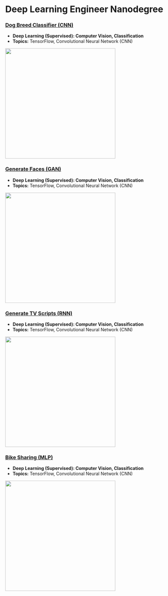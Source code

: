 # Deep Learning Engineer Nanodegree

### [Dog Breed Classifier (CNN)](https://github.com/jquickgh/dog-breed-classifier-cnn)
- **Deep Learning (Supervised): Computer Vision, Classification**
- **Topics:** TensorFlow, Convolutional Neural Network (CNN)
<img src="https://github.com/jquickgh/dog-breed-classifier-cnn/blob/master/dog-breed.jpg" width="350"> 

### [Generate Faces (GAN)](https://github.com/jquickgh/generate-faces-gan)
- **Deep Learning (Supervised): Computer Vision, Classification**
- **Topics:** TensorFlow, Convolutional Neural Network (CNN)
<img src="https://github.com/jquickgh/generate-faces-gan/blob/master/generate-faces.jpg" width="350"> 

### [Generate TV Scripts (RNN)](https://github.com/jquickgh/generate-tv-scripts-rnn)
- **Deep Learning (Supervised): Computer Vision, Classification**
- **Topics:** TensorFlow, Convolutional Neural Network (CNN)
<img src="https://github.com/jquickgh/generate-tv-scripts-rnn/blob/master/the-simpsons.jpg" width="350">

### [Bike Sharing (MLP)](https://github.com/jquickgh/bike-sharing-mlp)
- **Deep Learning (Supervised): Computer Vision, Classification**
- **Topics:** TensorFlow, Convolutional Neural Network (CNN)
<img src="https://github.com/jquickgh/bike-sharing-mlp/blob/master/bike-sharing.jpg" width="350">
 

 
 
 

 

 

